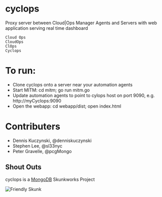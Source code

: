 # cyclops
Proxy server between Cloud|Ops Manager Agents and Servers with web application serving real time dashboard

```
Cloud Ops
CloudOps
ClOps
Cyclops
```

# To run:
* Clone cyclops onto a server near your automation agents
* Start MITM: cd mitm; go run mitm.go
* Update automation agents to point to cylops host on port 9090, e.g. http://myCyclops:9090
* Open the webapp: cd webapp/dist; open index.html

# Contributers
* Dennis Kuczynski, @denniskuczynski
* Stephen Lee, @sl33nyc
* Peter Gravelle, @pcgMongo

## Shout Outs
cyclops is a [MongoDB](http://www.mongodb.com) Skunkworks Project

![Friendly Skunk](http://s12.postimg.org/fxmtcosx9/skunkworks2.jpg)
